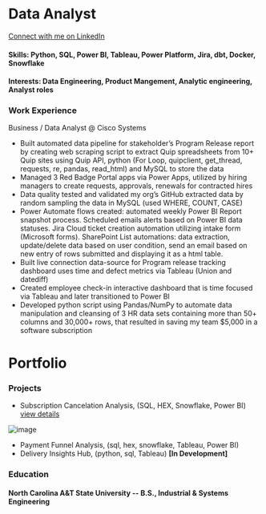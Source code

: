 # Data Analyst

[Connect with me on LinkedIn](https://www.linkedin.com/in/joshua-blackwell-853421129/)

#### Skills: Python, SQL, Power BI, Tableau, Power Platform, Jira, dbt, Docker, Snowflake


#### Interests: Data Engineering, Product Mangement, Analytic engineering, Analyst roles

### Work Experience 
Business / Data Analyst @ Cisco Systems
- Built automated data pipeline for stakeholder’s Program Release report by creating web scraping script to extract Quip spreadsheets from 10+ Quip sites using Quip API, python (For Loop, quipclient, get_thread, requests, re, pandas, read_html) and MySQL to store the data
- Managed 3 Red Badge Portal apps via Power Apps, utilized by hiring managers to create requests, approvals, renewals for contracted hires
- Data quality tested and validated my org’s GitHub extracted data by random sampling the data in MySQL (used WHERE, COUNT, CASE)  
- Power Automate flows created: automated weekly Power BI Report snapshot process. Scheduled emails alerts based on Power BI data statuses. Jira Cloud ticket creation automation utilizing intake form (Microsoft forms). SharePoint List automations: data extraction, update/delete data based on user condition, send an email based on new entry of rows submitted and displaying it as a html table.  
- Built live connection data-source for Program release tracking dashboard uses time and defect metrics via Tableau (Union and datediff)
- Created employee check-in interactive dashboard that is time focused via Tableau and later transitioned to Power BI
- Developed python script using Pandas/NumPy to automate data manipulation and cleansing of 3 HR data sets containing more than 50+ columns and 30,000+ rows, that resulted in saving my team $5,000 in a software subscription

# Portfolio

### Projects
- Subscription Cancelation Analysis, (SQL, HEX, Snowflake, Power BI) [view details](https://github.com/joshbwelll/Subscription-Cancelation-Analysis/blob/main/README.md#subscription-cancelation-analysis)

![image](https://github.com/user-attachments/assets/f6096c42-64e8-47f2-b289-cc31530afcc2)

- Payment Funnel Analysis, (sql, hex, snowflake, Tableau, Power BI)
- Delivery Insights Hub, (python, sql, Tableau) **[In Development]**


### Education
#### North Carolina A&T State University -- B.S., Industrial & Systems Engineering 
  
